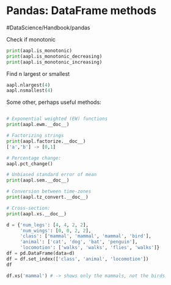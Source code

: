 # Pandas: DataFrame methods
#DataScience/Handbook/pandas




Check if monotonic
```python
print(aapl.is_monotonic)
print(aapl.is_monotonic_decreasing)
print(aapl.is_monotonic_increasing)
```
Find n largest or smallest
```python
aapl.nlargest(4)
aapl.nsmallest(4)
```


Some other, perhaps useful methods:
```python

# Exponential weighted (EW) functions
print(aapl.ewm.__doc__)

# Factorizing strings
print(aapl.factorize.__doc__)
['a','b'] -> [0,1]

# Percentage change:
aapl.pct_change()

# Unbiased standard error of mean
print(aapl.sem.__doc__)

# Conversion between time-zones
print(aapl.tz_convert.__doc__)

# Cross-section:
print(aapl.xs.__doc__)

d = {'num_legs': [4, 4, 2, 2],
     'num_wings': [0, 0, 2, 2],
     'class': ['mammal', 'mammal', 'mammal', 'bird'],
     'animal': ['cat', 'dog', 'bat', 'penguin'],
     'locomotion': ['walks', 'walks', 'flies', 'walks']}
df = pd.DataFrame(data=d)
df = df.set_index(['class', 'animal', 'locomotion'])
df

df.xs('mammal') # -> shows only the mammals, not the birds

```